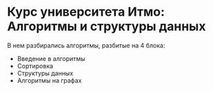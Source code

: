 # Курс университета Итмо: Алгоритмы и структуры данных

В нем разбирались алгоритмы, разбитые на 4 блока:
- Введение в алгоритмы
- Сортировка
- Структуры данных
- Алгоритмы на графах
